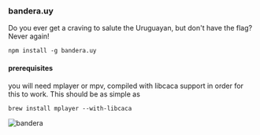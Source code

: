 ### bandera.uy

Do you ever get a craving to salute the Uruguayan, but don't have the flag? Never again!

`npm install -g bandera.uy`

#### prerequisites

you will need mplayer or mpv, compiled with libcaca support in order for this to work.
This should be as simple as

`brew install mplayer --with-libcaca`

![bandera](https://cloud.githubusercontent.com/assets/465414/14585382/0b527354-0449-11e6-8b1a-6cba6bc471a1.gif)
